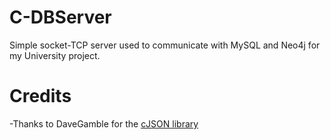 # C-DBServer

Simple socket-TCP server used to communicate with MySQL and Neo4j for my University project.

# Credits
  -Thanks to DaveGamble for the [cJSON library](https://github.com/DaveGamble/cJSON)